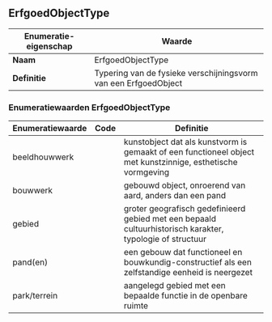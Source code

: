 ﻿## ErfgoedObjectType
| **Enumeratie-eigenschap** | **Waarde** |
| ---- | ---- |
| **Naam** | ErfgoedObjectType |
| **Definitie** | Typering van de fysieke verschijningsvorm van een ErfgoedObject |
### Enumeratiewaarden ErfgoedObjectType
| **Enumeratiewaarde** | **Code** | **Definitie** |
| ---- | ---- | ---- |
| beeldhouwwerk |  | kunstobject dat als kunstvorm is gemaakt of een functioneel object met kunstzinnige, esthetische vormgeving |
| bouwwerk |  | gebouwd object, onroerend van aard, anders dan een pand |
| gebied |  | groter geografisch gedefinieerd gebied met een bepaald cultuurhistorisch karakter, typologie of structuur |
| pand(en) |  | een gebouw dat functioneel en bouwkundig-constructief als een zelfstandige eenheid is neergezet |
| park/terrein |  | aangelegd gebied met een bepaalde functie in de openbare ruimte |
